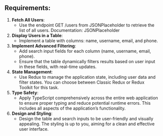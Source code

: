 ## Requirements:
1. **Fetch All Users**:
    * Use the endpoint GET /users from JSONPlaceholder to retrieve the list of all users.
Documentation: JSONPlaceholder
2. **Display Users in a Table**:
    * Implement a table with columns: name, username, email, and phone.
3. **Implement Advanced Filtering**:
    * Add search input fields for each column (name, username, email, phone).
    * Ensure that the table dynamically filters results based on user input in these fields,
with real-time updates.
4. **State Management**:
    * Use Redux to manage the application state, including user data and filter states.
You can choose between Classic Redux or Redux Toolkit for this task.
5. **Type Safety**:
    * Apply TypeScript comprehensively across the entire web application to ensure
proper typing and reduce potential runtime errors. This includes all aspects of the
application’s functionality.
6. **Design and Styling**:
    * Design the table and search inputs to be user-friendly and visually appealing. The
styling is up to you, aiming for a clean and effective user interface.
